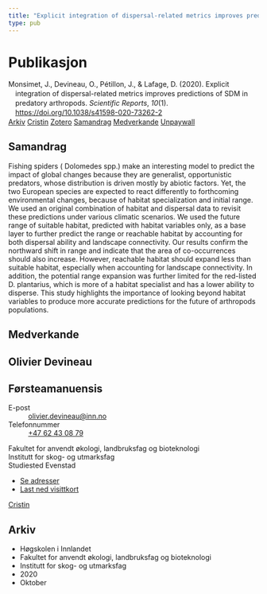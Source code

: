 ```yaml
---
title: "Explicit integration of dispersal-related metrics improves predictions of SDM in predatory arthropods"
type: pub
---
```

<h1>Publikasjon</h1>
<article id="csl-bib-container-EUC52KU8" class="csl-bib-container">
  <div class="csl-bib-body" style="line-height: 1.35; padding-left: 1em; text-indent:-1em;">
  <div class="csl-entry">Monsimet, J., Devineau, O., P&#xE9;tillon, J., &amp; Lafage, D. (2020). Explicit integration of dispersal-related metrics improves predictions of SDM in predatory arthropods. <i>Scientific Reports</i>, <i>10</i>(1). <a href="https://doi.org/10.1038/s41598-020-73262-2">https://doi.org/10.1038/s41598-020-73262-2</a></div>
</div>
  <div class="csl-bib-buttons">
    <a href="#taxonomy-article-EUC52KU8" class="csl-bib-button">Arkiv</a>
    <a href="https://app.cristin.no/results/show.jsf?id=1842507" alt="Cristin URL" class="csl-bib-button">Cristin</a>
    <a href="http://zotero.org/groups/5022929/items/EUC52KU8" alt="Zotero URL" class="csl-bib-button">Zotero</a>
    <a href="#abstract-article-EUC52KU8" class="csl-bib-button">Samandrag</a>
    <a href="#contributors-article-EUC52KU8" class="csl-bib-button">Medverkande</a>
    <a href="https://www.nature.com/articles/s41598-020-73262-2.pdf" class="csl-bib-button">Unpaywall</a>
  </div>
  <div id="csl-bib-meta-container-EUC52KU8"></div>
</article>
<div id="csl-bib-meta-EUC52KU8" class="csl-bib-meta">
  <article id="abstract-article-EUC52KU8" class="abstract-article">
    <h1>Samandrag</h1>
    Fishing spiders ( Dolomedes spp.) make an interesting model to predict the impact of global changes because they are generalist, opportunistic predators, whose distribution is driven mostly by abiotic factors. Yet, the two European species are expected to react differently to forthcoming environmental changes, because of habitat specialization and initial range. We used an original combination of habitat and dispersal data to revisit these predictions under various climatic scenarios. We used the future range of suitable habitat, predicted with habitat variables only, as a base layer to further predict the range or reachable habitat by accounting for both dispersal ability and landscape connectivity. Our results confirm the northward shift in range and indicate that the area of co-occurrences should also increase. However, reachable habitat should expand less than suitable habitat, especially when accounting for landscape connectivity. In addition, the potential range expansion was further limited for the red-listed D. plantarius, which is more of a habitat specialist and has a lower ability to disperse. This study highlights the importance of looking beyond habitat variables to produce more accurate predictions for the future of arthropods populations.
  </article>
  <article id="contributors-article-EUC52KU8" class="contributors-article">
    <h1>Medverkande</h1>
    <div class="personas">
<div class="vrtx-hinn-person-card">
<div class="photo">
<i class="lar la-user-circle missing-person"></i>
</div>
<div class="info">
<hgroup><h1>Olivier Devineau</h1>
<h2>Førsteamanuensis</h2>
</hgroup><dl>
<dt>E-post</dt>
<dd>
<a href="mailto:olivier.devineau@inn.no">olivier.devineau@inn.no</a>
</dd>
<dt>Telefonnummer</dt>
<dd><a href="tel:+4762430879">
+47 62 43 08 79
</a></dd>
</dl>
<p>
Fakultet for anvendt økologi, landbruksfag og bioteknologi<br>
Institutt for skog- og utmarksfag<br>
Studiested Evenstad
</p>
<ul class="vrtx-hinn-links">
<li><a href="https://www.inn.no/finn-en-ansatt/olivier-devineau.html#vrtx-hinn-addresses">Se adresser</a></li>
<li><a href="https://www.inn.no/finn-en-ansatt/olivier-devineau.html?vrtx=vcf">Last ned visittkort</a></li>
</ul>
</div>
</div>
<a href="https://app.cristin.no/persons/show.jsf?id=598473" alt="Cristin URL" class="personas-cristin">Cristin</a>
</div>
  </article>
  <article id="taxonomy-article-EUC52KU8" class="taxonomy-article">
    <h1>Arkiv</h1>
    <ul>
      <li>Høgskolen i Innlandet</li>
      <li>Fakultet for anvendt økologi, landbruksfag og bioteknologi</li>
      <li>Institutt for skog- og utmarksfag</li>
      <li>2020</li>
      <li>Oktober</li>
    </ul>
  </article>
</div>
